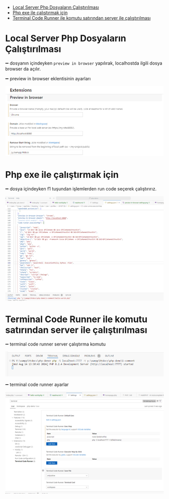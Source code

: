 
- [Local Server Php Dosyaların Çalıştırılması](#local-server-php-dosyaların-çalıştırılması)
- [Php exe ile çalıştırmak için](#php-exe-ile-çalıştırmak-için)
- [Terminal Code Runner ile komutu satırından server ile çalıştırılması](#terminal-code-runner-ile-komutu-satırından-server-ile-çalıştırılması)


# Local Server Php Dosyaların Çalıştırılması

➖ dosyanın içindeyken `preview in browser` yapılırak, localhostda ilgili dosya browser da açılır.

➖ preview in browser eklentisinin ayarları

![](./img/preview-in-browser-settings.png)


# Php exe ile çalıştırmak için

➖ dosya içindeyken f1 tuşundan işlemlerden run code seçerek çalıştırırız.

![](./img/run-code-extension-settings-json.png)


# Terminal Code Runner ile komutu satırından server ile çalıştırılması

➖ terminal code runner server çalıştırma komutu

![](./img/terminal-code-runner.png)

➖ terminal code runner ayarlar

![](./img/terminal-code-runner-settings.png)



